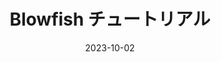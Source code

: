 ---
title: "Blowfish チュートリアル"
date: 2023-10-02
externalUrl: "https://blowfish-tutorial.web.app/"
---